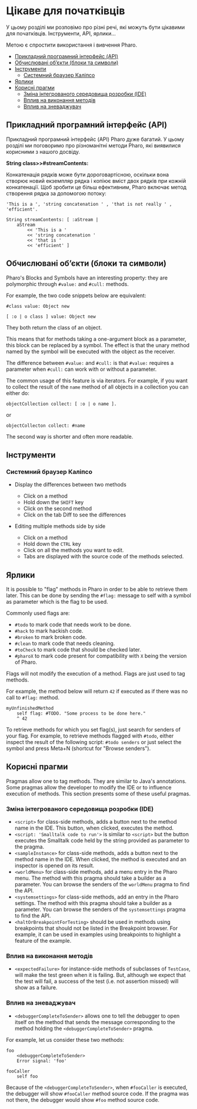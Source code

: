 # Цікаве для початківців

У цьому розділі ми розповімо про різні речі, які можуть бути цікавими для початківців. Інструменти, API, ярлики...

Метою є спростити використання і вивчення Pharo.

- [Прикладний програмний інтерфейс (API)](#прикладний-програмний-інтерфейс-api)
- [Обчислювані обʼєкти (блоки та символи)](#обчислювані-обʼєкти-блоки-та-символи)
- [Інструменти](#інструменти)
  * [Системний браузер Каліпсо](#системний-браузер-каліпсо)
- [Ярлики](#ярлики)
- [Корисні прагми](#корисні-прагми)
  * [Зміна інтегрованого середовища розробки (IDE)](#зміна-інтегрованого-середовища-розробки-ide)
  * [Вплив на виконання методів](#вплив-на-виконання-методів)
  * [Вплив на зневаджувач](#вплив-на-зневаджувач)

## Прикладний програмний інтерфейс (API)

Прикладний програмний інтерфейс (API) Pharo дуже багатий. У цьому розділі ми поговоримо про різноманітні методи Pharo, які виявилися корисними з нашого досвіду.

**String class>>#streamContents:**

Конкатенація рядків може бути дороговартісною, оскільки вона створює новий екземпляр рядка і копіює вміст двох рядків при кожній конкатенації. Щоб зробити це більш ефективним, Pharo включає метод створення рядка за допомогою потоку:

```st
'This is a ', 'string concatenation ' , 'that is not really ' , 'efficient'.

String streamContents: [ :aStream |
    aStream
        << 'This is a '
        << 'string concatenation '
        << 'that is '
        << 'efficient' ]
```

## Обчислювані обʼєкти (блоки та символи)
Pharo's Blocks and Symbols have an interesting property: they are polymorphic through `#value:` and `#cull:` methods.

For example, the two code snippets below are equivalent:

```Smalltalk
#class value: Object new
```

```
[ :o | o class ] value: Object new
```

They both return the class of an object.

This means that for methods taking a one-argument block as a parameter, this block can be replaced by a symbol. The effect is that the unary method named by the symbol will be executed with the object as the receiver.

The difference between `#value:` and `#cull:` is that `#value:` requires a parameter when `#cull:` can work with or without a parameter.

The common usage of this feature is via iterators. For example, if you want to collect the result of the `name` method of all objects in a collection you can either do:

```
objectCollection collect: [ :o | o name ].
```

or

```
objectCollecton collect: #name
```

The second way is shorter and often more readable.

## Інструменти

### Системний браузер Каліпсо

- Display the differences between two methods
	* Click on a method
	* Hold down the `SHIFT` key
	* Click on the second method
	* Click on the tab Diff to see the differences
	
- Editing multiple methods side by side
	* Click on a method
	* Hold down the `CTRL` key
	* Click on all the methods you want to edit. 
	* Tabs are displayed with the source code of the methods selected.

## Ярлики

It is possible to "flag" methods in Pharo in order to be able to retrieve them later. This can be done by sending the `#flag:` message to self with a symbol as parameter which is the flag to be used.

Commonly used flags are:
- `#todo` to mark code that needs work to be done.
- `#hack` to mark hackish code.
- `#broken` to mark broken code.
- `#clean` to mark code that needs cleaning.
- `#toCheck` to mark code that should be checked later.
- `#pharoX` to mark code present for compatibility with `X` being the version of Pharo.

Flags will not modify the execution of a method. Flags are just used to tag methods.

For example, the method below will return `42` if executed as if there was no call to `#flag:` method.

```
myUnfinishedMethod
	self flag: #TODO. "Some process to be done here."
	^ 42
```

To retrieve methods for which you set flag(s), just search for senders of your flag. For example, to retrieve methods flagged with `#todo`, either inspect the result of the following script: `#todo senders` or just select the symbol and press Meta+N (shortcut for "Browse senders").

## Корисні прагми

Pragmas allow one to tag methods. They are similar to Java's annotations. Some pragmas allow the developer to modify the IDE or to influence execution of methods. This section presents some of these useful pragmas.

### Зміна інтегрованого середовища розробки (IDE)

- `<script>` for class-side methods, adds a button next to the method name in the IDE. This button, when clicked, executes the method.
- `<script: 'Smalltalk code to run'>` is similar to `<script>` but the button executes the Smalltalk code held by the string provided as parameter to the pragma.
- `<sampleInstance>` for class-side methods, adds a button next to the method name in the IDE. When clicked, the method is executed and an inspector is opened on its result.
- `<worldMenu>` for class-side methods, add a menu entry in the Pharo menu. The method with this pragma should take a builder as a parameter. You can browse the senders of the `worldMenu` pragma to find the API.
- `<systemsettings>` for class-side methods, add an entry in the Pharo settings. The method with this pragma should take a builder as a parameter. You can browse the senders of the `systemsettings` pragma to find the API.
- `<haltOrBreakpointForTesting>` should be used in methods using breakpoints that should not be listed in the Breakpoint browser. For example, it can be used in examples using breakpoints to highlight a feature of the example.

### Вплив на виконання методів

- `<expectedFailure>` for instance-side methods of subclasses of `TestCase`, will make the test green when it is failing. But, although we expect that the test will fail, a success of the test (i.e. not assertion missed) will show as a failure.

### Вплив на зневаджувач
- `<debuggerCompleteToSender>` allows one to tell the debugger to open itself on the method that sends the message corresponding to the method holding the `<debuggerCompleteToSender>` pragma.

For example, let us consider these two methods:
```st
foo
	<debuggerCompleteToSender>
	Error signal: 'foo'
```

```st
fooCaller
	self foo
```

Because of the `<debuggerCompleteToSender>`, when `#fooCaller` is executed, the debugger will show `#fooCaller` method source code.
If the pragma was not there, the debugger would show `#foo` method source code.
